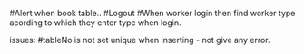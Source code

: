 #Alert when book table..
#Logout
#When worker login then find worker type acording to which they enter type when login.



issues:
#tableNo is not set unique when inserting - not give any error.